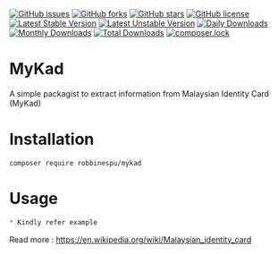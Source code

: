 [![GitHub issues](https://img.shields.io/github/issues/RobbiNespu/MyKad.svg)](https://github.com/RobbiNespu/MyKad/issues)
[![GitHub forks](https://img.shields.io/github/forks/RobbiNespu/MyKad.svg)](https://github.com/RobbiNespu/MyKad/network)
[![GitHub stars](https://img.shields.io/github/stars/RobbiNespu/MyKad.svg)](https://github.com/RobbiNespu/MyKad/stargazers)
[![GitHub license](https://img.shields.io/badge/license-MIT-blue.svg)](https://raw.githubusercontent.com/RobbiNespu/MyKad/master/LICENSE.md)
[![Latest Stable Version](https://poser.pugx.org/robbinespu/mykad/v/stable)](https://packagist.org/packages/robbinespu/mykad)
[![Latest Unstable Version](https://poser.pugx.org/robbinespu/mykad/v/unstable)](https://packagist.org/packages/robbinespu/mykad)
[![Daily Downloads](https://poser.pugx.org/robbinespu/mykad/d/daily)](https://packagist.org/packages/robbinespu/mykad)
[![Monthly Downloads](https://poser.pugx.org/robbinespu/mykad/d/monthly)](https://packagist.org/packages/robbinespu/mykad)
[![Total Downloads](https://poser.pugx.org/robbinespu/mykad/downloads)](https://packagist.org/packages/robbinespu/mykad)
[![composer.lock](https://poser.pugx.org/robbinespu/mykad/composerlock)](https://packagist.org/packages/robbinespu/mykad)

# MyKad

A simple packagist to extract information from Malaysian Identity Card (MyKad)

# Installation

```
composer require robbinespu/mykad
```

# Usage

```php
* Kindly refer example
```

Read more : https://en.wikipedia.org/wiki/Malaysian_identity_card
